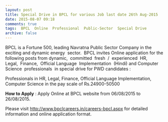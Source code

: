 ```yaml
---
layout: post
title: Special Drive in BPCL for various Job last date 26th Aug-2015   
date: 2015-08-07 09:18
comments: true
tags:  BPCL  Online  Professional  Public-Sector  Special Drive 
archive: false
---
```

BPCL is a Fortune 500, leading Navratna Public Sector Company in the exciting and dynamic energy  sector.  BPCL invites Online application for the following posts from dynamic,  committed  fresh  /  experienced  HR,  Legal,  Finance,  Official Language  Implementation  (Hindi) and Computer  Science  professionals  in special drive for PWD candidates :



Professionals in HR, Legal, Finance, Official Language Implementation, Computer Science in the pay scale of Rs.24900-50500 

**How to Apply** : Apply Online at BPCL website from 06/08/2015 to 26/08/2015.   

Please visit <http://www.bpclcareers.in/careers-bpcl.aspx> for detailed information and online application format.





